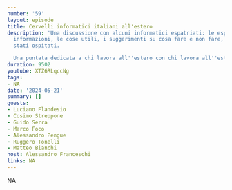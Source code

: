 ```yaml
---
number: '59'
layout: episode
title: Cervelli informatici italiani all'estero
description: 'Una discussione con alcuni informatici espatriati: le esperienze, le
  informazioni, le cose utili, i suggerimenti su cosa fare e non fare, a seconda degli
  stati ospitati.

  Una puntata dedicata a chi lavora all''estero con chi lavora all''estero o con l''estero.'
duration: 9502
youtube: XTZ6RLqccNg
tags:
- NA
date: '2024-05-21'
summary: []
guests:
- Luciano Flandesio
- Cosimo Streppone
- Guido Serra
- Marco Foco
- Alessandro Pengue
- Ruggero Tonelli
- Matteo Bianchi
host: Alessandro Franceschi
links: NA
---
```

NA